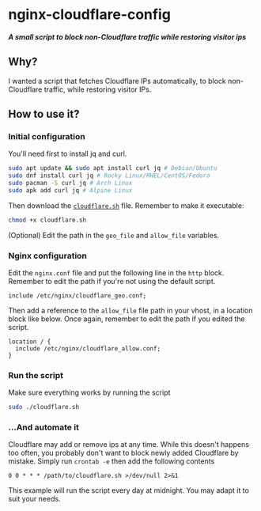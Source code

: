# nginx-cloudflare-config
##### *A small script to block non-Cloudflare traffic while restoring visitor ips*

## Why?
I wanted a script that fetches Cloudflare IPs automatically, to block non-Cloudflare traffic, while restoring visitor IPs.

## How to use it?
### Initial configuration
You'll need first to install jq and curl.
```bash
sudo apt update && sudo apt install curl jq # Debian/Ubuntu
sudo dnf install curl jq # Rocky Linux/RHEL/CentOS/Fedora
sudo pacman -S curl jq # Arch Linux
sudo apk add curl jq # Alpine Linux
```

Then download the [`cloudflare.sh`](/GeekCornerGH/nginx-cloudflare-config/blob/master/cloudflare.sh) file.
Remember to make it executable:
```bash
chmod +x cloudflare.sh
```
(Optional) Edit the path in the `geo_file` and `allow_file` variables. 
### Nginx configuration
Edit the `nginx.conf` file and put the following line in the `http` block. Remember to edit the path if you're not using the default script.
```nginx
include /etc/nginx/cloudflare_geo.conf;
```
Then add a reference to the `allow_file` file path in your vhost, in a location block like below. Once again, remember to edit the path if you edited the script.
```nginx
location / {
  include /etc/nginx/cloudflare_allow.conf;
}
```
### Run the script
Make sure everything works by running the script
```bash
sudo ./cloudflare.sh
```
### ...And automate it
Cloudflare may add or remove ips at any time. While this doesn't happens too often, you probably don't want to block newly added Cloudflare by mistake.
Simply run `crontab -e` then add the following contents
```cron
0 0 * * * /path/to/cloudflare.sh >/dev/null 2>&1
```
This example will run the script every day at midnight. You may adapt it to suit your needs.

